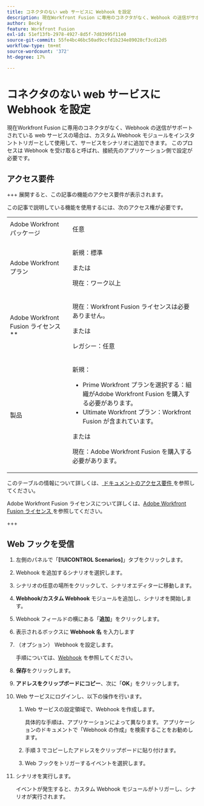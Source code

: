 ```yaml
---
title: コネクタのない web サービスに Webhook を設定
description: 現在Workfront Fusion に専用のコネクタがなく、Webhook の送信がサポートされている web サービスの場合は、カスタム Webhook モジュールをインスタントトリガーとして使用して、サービスをシナリオに追加できます。
author: Becky
feature: Workfront Fusion
exl-id: 51ef13fb-2978-4927-8d5f-7d83995f11e0
source-git-commit: 55fe4bc46bc50ad9ccfd1b234e89028cf3cd12d5
workflow-type: tm+mt
source-wordcount: '372'
ht-degree: 17%

---
```


# コネクタのない web サービスに Webhook を設定

現在Workfront Fusion に専用のコネクタがなく、Webhook の送信がサポートされている web サービスの場合は、カスタム Webhook モジュールをインスタントトリガーとして使用して、サービスをシナリオに追加できます。 このプロセスは Webhook を受け取ると呼ばれ、接続先のアプリケーション側で設定が必要です。

## アクセス要件

+++ 展開すると、この記事の機能のアクセス要件が表示されます。

この記事で説明している機能を使用するには、次のアクセス権が必要です。

<table style="table-layout:auto">
 <col> 
 <col> 
 <tbody> 
  <tr> 
   <td role="rowheader">Adobe Workfront パッケージ 
   <td> <p>任意</p> </td> 
  </tr> 
  <tr data-mc-conditions=""> 
   <td role="rowheader">Adobe Workfront プラン</td> 
   <td> <p>新規：標準</p><p>または</p><p>現在：ワーク以上</p> </td> 
  </tr> 
  <tr> 
   <td role="rowheader">Adobe Workfront Fusion ライセンス**</td> 
   <td>
   <p>現在：Workfront Fusion ライセンスは必要ありません。</p>
   <p>または</p>
   <p>レガシー：任意 </p>
   </td> 
  </tr> 
  <tr> 
   <td role="rowheader">製品</td> 
   <td>
   <p>新規：</p> <ul><li>Prime Workfront プランを選択する：組織がAdobe Workfront Fusion を購入する必要があります。</li><li>Ultimate Workfront プラン：Workfront Fusion が含まれています。</li></ul>
   <p>または</p>
   <p>現在：Adobe Workfront Fusion を購入する必要があります。</p>
   </td> 
  </tr>
 </tbody> 
</table>

このテーブルの情報について詳しくは、[ ドキュメントのアクセス要件 ](/help/workfront-fusion/references/licenses-and-roles/access-level-requirements-in-documentation.md) を参照してください。

Adobe Workfront Fusion ライセンスについて詳しくは、[Adobe Workfront Fusion ライセンス ](/help/workfront-fusion/set-up-and-manage-workfront-fusion/licensing-operations-overview/license-automation-vs-integration.md) を参照してください。

+++

## Web フックを受信

1. 左側のパネルで「**[!UICONTROL Scenarios]**」タブをクリックします。
1. Webhook を追加するシナリオを選択します。
1. シナリオの任意の場所をクリックして、シナリオエディターに移動します。
1. **Webhook/カスタム Webhook** モジュールを追加し、シナリオを開始します。
1. Webhook フィールドの横にある「**追加**」をクリックします。
1. 表示されるボックスに **Webhook 名** を入力します
1. （オプション） Webhook を設定します。

   手順については、[Webhook](/help/workfront-fusion/references/apps-and-modules/universal-connectors/webhooks-updated.md) を参照してください。

1. **保存**&#x200B;をクリックします。

1. **アドレスをクリップボードにコピー**、次に「**OK**」をクリックします。

1. Web サービスにログインし、以下の操作を行います。

   1. Web サービスの設定領域で、Webhook を作成します。

      具体的な手順は、アプリケーションによって異なります。 アプリケーションのドキュメントで「Webhook の作成」を検索することをお勧めします。
   1. 手順 3 でコピーしたアドレスをクリップボードに貼り付けます。
   1. Web フックをトリガーするイベントを選択します。

1. シナリオを実行します。

   イベントが発生すると、カスタム Webhook モジュールがトリガーし、シナリオが実行されます。
